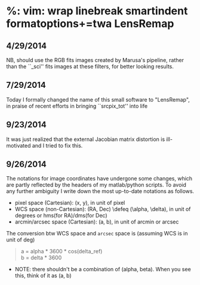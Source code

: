 %: vim: wrap linebreak smartindent formatoptions+=twa
LensRemap
==========

4/29/2014
---------
NB, should use the RGB fits images created by Marusa's pipeline, rather than the ``_sci'' fits images at these filters, for better looking results.

7/29/2014
---------
  Today I formally changed the name of this small software to "LensRemap", in praise of recent efforts in bringing ``srcpix_tot'' into life

9/23/2014
---------
  It was just realized that the external Jacobian matrix distortion is ill-motivated and I tried to fix this.

9/26/2014
---------
The notations for image coordinates have undergone some changes, which are partly reflected by the headers of my matlab/python scripts. To avoid any further ambiguity I write down the most up-to-date notations as follows.

* pixel space (Cartesian): (x, y), in unit of pixel
* WCS space (non-Cartesian): (RA, Dec) \defeq (\alpha, \delta), in unit of degrees or hms(for RA)/dms(for Dec)
* arcmin/arcsec space (Cartesian): (a, b), in unit of arcmin or arcsec

The conversion btw WCS space and `arcsec` space is (assuming WCS is in unit of deg)<br />
> a = alpha * 3600 * cos(delta_ref)  <br />
> b = delta * 3600    <br />

* NOTE: there shouldn't be a combination of (alpha, beta). When you see this, think of it as (a, b)

